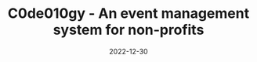 ---
layout: default
short-title: C0de010gy
title: C0de010gy - An event management system for non-profits
modal-id: 6
date: 2022-12-30
img: dashboard.png
alt: image-alt
icon: fa-code
project-date: Fall 2022
github-link: https://github.com/Bennett-Wendorf/C0de010gy
description: Welcome to C0de010gy, an event management system for non-profits! A previous version of this project was a semester-long project for a graduate-level university course.
---
